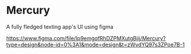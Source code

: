 # Mercury

A fully fledged texting app's UI using figma 

https://www.figma.com/file/Ip9emgqfRhDZPMXutgBjij/Mercury?type=design&node-id=0%3A1&mode=design&t=zWvdYQ97s3ZPoe7B-1
